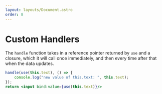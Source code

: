 ```yaml
---
layout: layouts/Document.astro
order: 8
---
```


# Custom Handlers

The `handle` function takes in a reference pointer returned by `use` and a closure, which it will call once immediately, and then every time after that when the data updates.

```jsx
handle(use(this.text), () => {
	console.log("new value of this.text: ", this.text);
});
return <input bind:value={use(this.text)}/>
```
